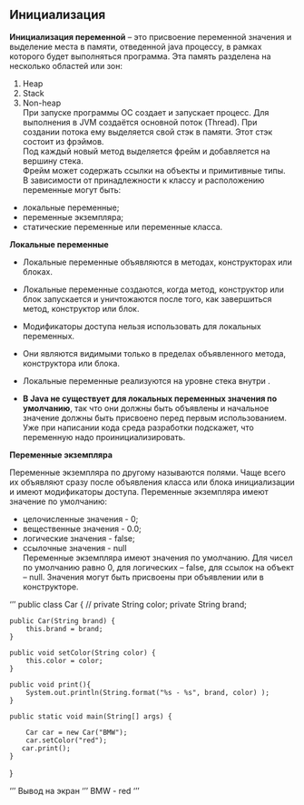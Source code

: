 ## Инициализация
**Инициализация переменной** – это присвоение переменной значения и выделение места в памяти, отведенной java процессу, в рамках которого будет выполняться программа. Эта память разделена на несколько областей или зон:
1.	Heap
2.	Stack
3.	Non-heap  
При запуске программы ОС создает и запускает процесс. Для выполнения в JVM создаётся основной поток (Thread). При создании потока ему выделяется свой стэк в памяти. Этот стэк состоит из фрэймов.  
Под каждый новый метод выделяется фрейм и добавляется на вершину стека.    
Фрейм может содержать ссылки на объекты и примитивные типы.  
В зависимости от принадлежности к классу и расположению переменные могут быть:  
- локальные переменные;
- переменные экземпляра;
- статические переменные или переменные класса.  
 
**Локальные переменные**

- Локальные переменные объявляются в методах, конструкторах или блоках.  
- Локальные переменные создаются, когда метод, конструктор или блок запускается и уничтожаются после того, как завершиться метод, конструктор или блок.  
- Модификаторы доступа нельзя использовать для локальных переменных.  
- Они являются видимыми только в пределах объявленного метода, конструктора или блока.  
- Локальные переменные реализуются на уровне стека внутри  .
- **В Java не существует для локальных переменных значения по умолчанию**, так что они должны быть объявлены и начальное значение должны быть присвоено перед первым использованием.
Уже при написании кода среда разработки подскажет, что переменную надо проинициализировать.  

  []()  
  
**Переменные экземпляра**  

 Переменные экземпляра по другому называются полями.
Чаще всего их объявляют сразу после объявления класса или блока инициализации и имеют модификаторы доступа.
Переменные экземпляра имеют значение по умолчанию:    
-	целочисленные значения - 0;  
-	вещественные значения - 0.0;  
-	логические значения - false;  
-	ссылочные значения - null   
Переменные экземпляра имеют значения по умолчанию. Для чисел по умолчанию равно 0, для логических – false, для ссылок на объект – null. Значения могут быть присвоены при объявлении или в конструкторе.  

‘’’
public class Car {
  // 
    private String color;
    private String brand;

    public Car(String brand) {
        this.brand = brand;
    }

    public void setColor(String color) {
        this.color = color;
    }

    public void print(){
        System.out.println(String.format("%s - %s", brand, color) );
    }

    public static void main(String[] args) {
    
        Car car = new Car("BMW");
        car.setColor("red");
       car.print();
    }
}

‘’’
Вывод на экран
‘’’
BMW - red
‘’’
